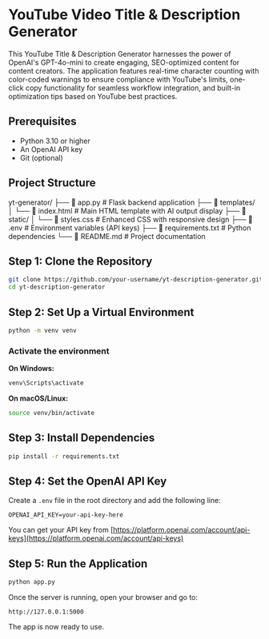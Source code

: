 # YouTube Video Title & Description Generator
This YouTube Title & Description Generator harnesses the power of OpenAI's GPT-4o-mini to create engaging, SEO-optimized content for content creators. The application features real-time character counting with color-coded warnings to ensure compliance with YouTube's limits, one-click copy functionality for seamless workflow integration, and built-in optimization tips based on YouTube best practices.

## Prerequisites

- Python 3.10 or higher
- An OpenAI API key
- Git (optional)

## Project Structure
  yt-generator/
├── 📄 app.py                    # Flask backend application
├── 📁 templates/
│   └── 📄 index.html           # Main HTML template with AI output display
├── 📁 static/
│   └── 📄 styles.css           # Enhanced CSS with responsive design
├── 📄 .env                     # Environment variables (API keys)
├── 📄 requirements.txt         # Python dependencies
└── 📄 README.md               # Project documentation

## Step 1: Clone the Repository

```bash
git clone https://github.com/your-username/yt-description-generator.git
cd yt-description-generator
```

## Step 2: Set Up a Virtual Environment

```bash
python -m venv venv
```

### Activate the environment

**On Windows:**

```bash
venv\Scripts\activate
```

**On macOS/Linux:**

```bash
source venv/bin/activate
```

## Step 3: Install Dependencies

```bash
pip install -r requirements.txt
```

## Step 4: Set the OpenAI API Key

Create a `.env` file in the root directory and add the following line:

```env
OPENAI_API_KEY=your-api-key-here
```

You can get your API key from [https://platform.openai.com/account/api-keys](https://platform.openai.com/account/api-keys)

## Step 5: Run the Application

```bash
python app.py
```

Once the server is running, open your browser and go to:

```
http://127.0.0.1:5000
```

The app is now ready to use.

